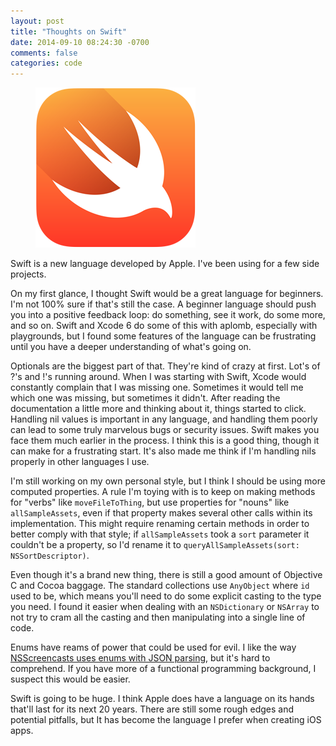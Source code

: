 ```yaml
---
layout: post
title: "Thoughts on Swift"
date: 2014-09-10 08:24:30 -0700
comments: false
categories: code
---
```

<figure class="center">
    <img src="/images/assets/swift-logo.png" alt="Swift Logo" />
    <figcaption></figcaption>
</figure>

Swift is a new language developed by Apple. I've been using for a few side projects. 

On my first glance, I thought Swift would be a great language for beginners. I'm not 100% sure if that's still the case. A beginner language should push you into a positive feedback loop: do something, see it work, do some more, and so on. Swift and Xcode 6 do some of this with aplomb, especially with playgrounds, but I found some features of the language can be frustrating until you have a deeper understanding of what's going on.

Optionals are the biggest part of that. They're kind of crazy at first. Lot's of ?'s and !'s running around. When I was starting with Swift, Xcode would constantly complain that I was missing one. Sometimes it would tell me which one was missing, but sometimes it didn't. After reading the documentation a little more and thinking about it, things started to click. Handling nil values is important in any language, and handling them poorly can lead to some truly marvelous bugs or security issues. Swift makes you face them much earlier in the process. I think this is a good thing, though it can make for a frustrating start. It's also made me think if I'm handling nils properly in other languages I use.

I'm still working on my own personal style, but I think I should be using more computed properties. A rule I'm toying with is to keep on making methods for "verbs" like `moveFileToThing`, but use properties for "nouns" like `allSampleAssets`, even if that property makes several other calls within its implementation. This might require renaming certain methods in order to better comply with that style; if `allSampleAssets` took a `sort` parameter it couldn't be a property, so I'd rename it to `queryAllSampleAssets(sort: NSSortDescriptor)`.

Even though it's a brand new thing, there is still a good amount of Objective C and Cocoa baggage. The standard collections use `AnyObject` where `id` used to be, which means you'll need to do some explicit casting to the type you need. I found it easier when dealing with an `NSDictionary` or `NSArray` to not try to cram all the casting and then manipulating into a single line of code. 

Enums have reams of power that could be used for evil. I like the way [NSScreencasts uses enums with JSON parsing](http://nsscreencast.com/episodes/130-swift-json-redux-part-1), but it's hard to comprehend. If you have more of a functional programming background, I suspect this would be easier.

Swift is going to be huge. I think Apple does have a language on its hands that'll last for its next 20 years. There are still some rough edges and potential pitfalls, but It has become the language I prefer when creating iOS apps.
